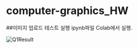 # computer-graphics_HW

##이미지 업로드 테스트
실행 ipynb파일  Colab에서 실행.

![Q1Result](https://github.com/WoonBong/computer-graphics_HW/assets/84709612/a240eb60-9966-42f3-9407-d2338775adf8)
